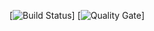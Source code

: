 [![Build Status](https://travis-ci.org/pociot/accounts.svg?branch=master)]
[![Quality Gate](https://sonarcloud.io/api/project_badges/measure?project=pociot_accounts&metric=alert_status)]